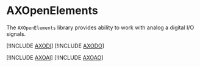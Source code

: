 # AXOpenElements

The `AXOpenElements` library provides ability to work with analog a digital I/O signals.

[!INCLUDE [AXODI](docs/AXODI.md)]
[!INCLUDE [AXODO](docs/AXODO.md)]

[!INCLUDE [AXOAI](docs/AXOAI.md)]
[!INCLUDE [AXOAO](docs/AXOAO.md)]

